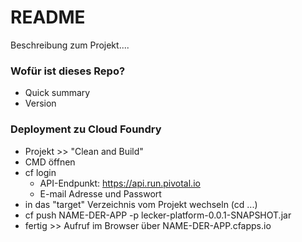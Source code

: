 # README #

Beschreibung zum Projekt....

### Wofür ist dieses Repo? ###

* Quick summary
* Version

### Deployment zu Cloud Foundry ###

* Projekt >> "Clean and Build"
* CMD öffnen
* cf login
    * API-Endpunkt: https://api.run.pivotal.io
    * E-mail Adresse und Passwort
* in das "target" Verzeichnis vom Projekt wechseln (cd ...)
* cf push NAME-DER-APP -p lecker-platform-0.0.1-SNAPSHOT.jar 
* fertig >> Aufruf im Browser über NAME-DER-APP.cfapps.io